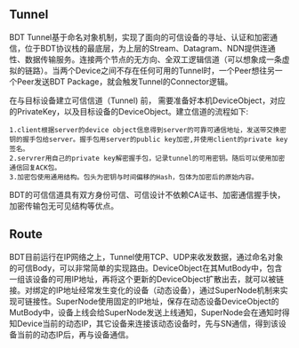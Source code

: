 ## Tunnel
BDT Tunnel基于命名对象机制，实现了面向的可信设备的寻址、认证和加密通信，位于BDT协议栈的最底层，为上层的Stream、Datagram、NDN提供连通性、数据传输服务。连接两个节点的无方向、全双工逻辑信道（可以想象成一条虚拟的链路）。当两个Device之间不存在任何可用的Tunnel时，一个Peer想往另一个Peer发送BDT Package，就会触发Tunnel的Connector逻辑。

在与目标设备建立可信信道（Tunnel) 前， 需要准备好本机DeviceObject，对应的PrivateKey，以及目标设备的DeviceObject。建立信道的流程如下:
```
1.client根据server的device object信息得到server的可靠可通信地址，发送带交换密钥的握手包给server。握手包用server的public key加密,并使用client的private key签名。
2.servrer用自己的private key解密握手包，记录tunnel的可用密钥。随后可以使用加密通信回复ACK包。
3.加密包使用通用结构。包头为密钥与时间偏移的Hash，包体为加密后的原始内容。
```
BDT的可信信道具有双方身份可信、可信设计不依赖CA证书、加密通信握手快，加密传输包无可见结构等优点。

## Route
BDT目前运行在IP网络之上，Tunnel使用TCP、UDP来收发数据，通过命名对象的可信Body，可以非常简单的实现路由。DeviceObject在其MutBody中，包含一组该设备的可用IP地址，再将这个更新的DeviceObject扩散出去，就可以被链接。对绑定的IP地址经常发生变化的设备（动态设备），通过SuperNode机制来实现可链接性。SuperNode使用固定的IP地址，保存在动态设备DeviceObject的MutBody中，设备上线会给SuperNode发送上线通知，SuperNode会在通知时得知Device当前的动态IP，其它设备来连接该动态设备时，先与SN通信，得到该设备当前的动态IP后，再与设备通信。

